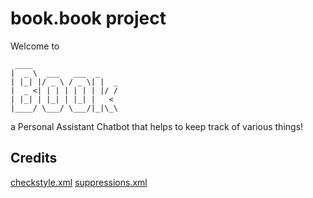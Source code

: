 # book.book project

Welcome to
```
 ____
|  _ \  ___   ___  _
| |_| |/ _ \ / _ \| |  _
|  _ <| | | | | | | |/ /
| |_| | |_| | |_| |   <
|____/ \___/ \___/|_|\_\
```
a Personal Assistant Chatbot that helps to keep track of various things!

## Credits
[checkstyle.xml](https://github.com/se-edu/addressbook-level3/tree/master/config/checkstyle)
[suppressions.xml](https://github.com/se-edu/addressbook-level3/tree/master/config/checkstyle)